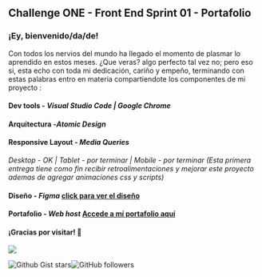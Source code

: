 ## Challenge ONE - Front End Sprint 01 - Portafolio

### ¡Ey, bienvenido/da/de! 

Con todos los nervios del mundo ha llegado el momento de plasmar lo aprendido en estos meses. ¿Que veras? algo perfecto tal vez no; pero eso si, esta echo con toda mi dedicación, cariño y empeño, terminando con estas palabras entro en materia compartiendote los componentes de mi proyecto :

####  Dev tools - *Visual Studio Code | Google Chrome*
####  Arquitectura -*Atomic Design*
####  Responsive Layout - *Media Queries*
*Desktop - OK | Tablet - por terminar | Mobile - por terminar (Esta primera entrega tiene como fin recibir retroalimentaciones y mejorar este proyecto ademas de agregar animaciones css y scripts)*
####  Diseño - *Figma* [click para ver el diseño](https://www.figma.com/file/hqzFwF9ptLoRGPCo7wRIzD/Portafolio-Dev-Gonzalo-Aquino?type=design&node-id=0%3A1&t=Az05s96xTFD9gW4n-1 "Portafolio Gonzalo Aquino")
#### Portafolio - *Web host*  [Accede a mí portafolio aquí](https://desarrollowebgonzaloaqui.000webhostapp.com/ "Accede a mí portafolio aquí")

####  ¡Gracias por visitar! 🤞

![](https://i.kym-cdn.com/photos/images/original/001/067/706/d8e.gif)

![Github Gist stars](https://img.shields.io/github/gist/stars/GonzaloAqui?style=social)![GitHub followers](https://img.shields.io/github/followers/GonzaloAqui?style=social)
